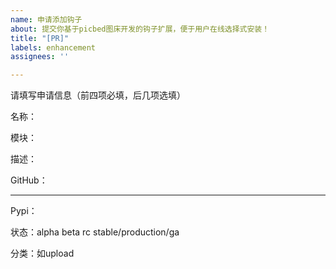 ```yaml
---
name: 申请添加钩子
about: 提交你基于picbed图床开发的钩子扩展，便于用户在线选择式安装！
title: "[PR]"
labels: enhancement
assignees: ''

---
```


请填写申请信息（前四项必填，后几项选填）

名称：

模块：

描述：

GitHub：

------

Pypi：

状态：alpha beta rc stable/production/ga

分类：如upload
